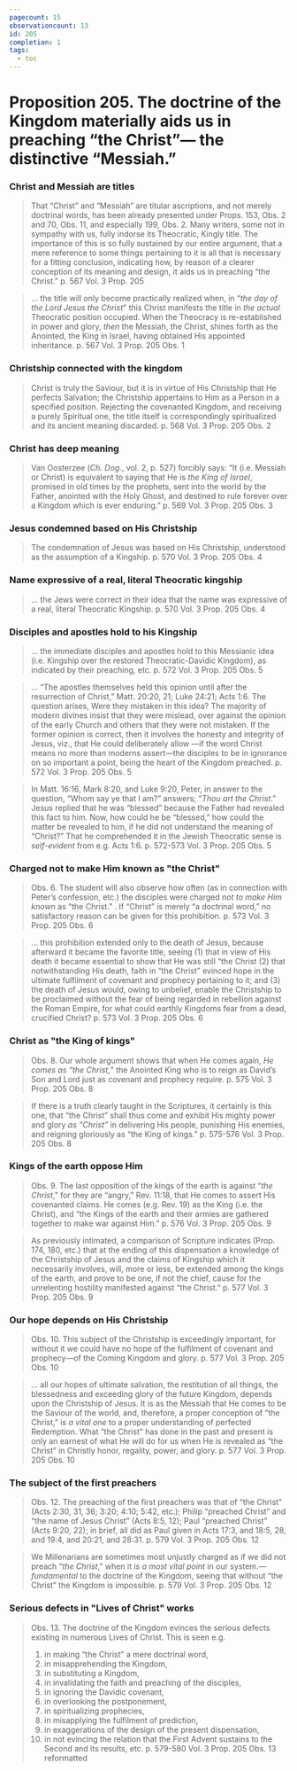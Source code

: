 ```yaml
---
pagecount: 15
observationcount: 13
id: 205
completion: 1
tags:
  - toc
---
```

# Proposition 205. The doctrine of the Kingdom materially aids us in preaching “the Christ”— the distinctive “Messiah.”

### Christ and Messiah are titles
>That “Christ” and “Messiah” are titular ascriptions, and not merely doctrinal words, has been already presented under Props. 153, Obs. 2 and 70, Obs. 11, and especially 199, Obs. 2. Many writers, some not in sympathy with us, fully indorse its Theocratic, Kingly title. The importance of this is so fully sustained by our entire argument, that a mere reference to some things pertaining to it is all that is necessary for a fitting conclusion, indicating how, by reason of a clearer conception of its meaning and design, it aids us in preaching “the Christ.”
>p. 567 Vol. 3 Prop. 205

>... the title will only become practically realized when, in “*the day of the Lord Jesus the Christ*" this Christ manifests the title in *the actual* Theocratic position occupied. When the Theocracy is re-established in power and glory, *then* the Messiah, the Christ, shines forth as the Anointed, the King in Israel, having obtained His appointed inheritance.
>p. 567 Vol. 3 Prop. 205 Obs. 1
### Christship connected with the kingdom
>Christ is truly the Saviour, but it is in virtue of His Christship that He perfects Salvation; the Christship appertains to Him as a Person in a specified position. Rejecting the covenanted Kingdom, and receiving a purely Spiritual one, the title itself is correspondingly spiritualized and its ancient meaning discarded.
>p. 568 Vol. 3 Prop. 205 Obs. 2
### Christ has deep meaning
>Van Oosterzee (*Ch. Dog.*, vol. 2, p. 527) forcibly says: “It (i.e. Messiah or Christ) is equivalent to saying that He is *the King of Israel*, promised in old times by the prophets, sent into the world by the Father, anointed with the Holy Ghost, and destined to rule forever over a Kingdom which is ever enduring.”
>p. 569 Vol. 3 Prop. 205 Obs. 3
### Jesus condemned based on His Christship
>The condemnation of Jesus was based on His Christship, understood as the assumption of a Kingship.
>p. 570 Vol. 3 Prop. 205 Obs. 4
### Name expressive of a real, literal Theocratic kingship
>... the Jews were correct in their idea that the name was expressive of a real, literal Theocratic Kingship.
>p. 570 Vol. 3 Prop. 205 Obs. 4
### Disciples and apostles hold to his Kingship
>... the immediate disciples and apostles hold to this Messianic idea (i.e. Kingship over the restored Theocratic-Davidic Kingdom), as indicated by their preaching, etc.
>p. 572 Vol. 3 Prop. 205 Obs. 5

>... “The apostles themselves held this opinion until after the resurrection of Christ,” Matt. 20:20, 21; Luke 24:21; Acts 1:6. The question arises, Were they mistaken in this idea? The majority of modern divines insist that they were mislead, over against the opinion of the early Church and others that they were not mistaken. If the former opinion is correct, then it involves the honesty and integrity of Jesus, viz., that He could deliberately allow —if the word Christ means no more than moderns assert—the disciples to be in ignorance on so important a point, being the heart of the Kingdom preached.
>p. 572 Vol. 3 Prop. 205 Obs. 5

>In Matt. 16:16, Mark 8:20, and Luke 9:20, Peter, in answer to the question, “Whom say ye that I am?” answers; “*Thou art the Christ*.” Jesus replied that he was “blessed” because the Father had revealed this fact to him. Now, how could he be “blessed,” how could the matter be revealed to him, if he did not understand the meaning of “Christ?” That he comprehended it in the Jewish Theocratic sense is *self-evident* from e.g. Acts 1:6.
>p. 572-573 Vol. 3 Prop. 205 Obs. 5
### Charged not to make Him known as "the Christ"
>Obs. 6. The student will also observe how often (as in connection with Peter’s confession, etc.) the disciples were charged *not to make Him known* as “the Christ.” . If “Christ” is merely “a doctrinal word,” no satisfactory reason can be given for this prohibition.
>p. 573 Vol. 3 Prop. 205 Obs. 6

>... this prohibition extended only to the death of Jesus, because afterward it became the favorite title, seeing (1) that in view of His death it became essential to show that He was still “the Christ (2) that notwithstanding His death, faith in “the Christ” evinced hope in the ultimate fulfilment of covenant and prophecy pertaining to it; and (3) the death of Jesus would, owing to unbelief, enable the Christship to be proclaimed without the fear of being regarded in rebellion against the Roman Empire, for what could earthly Kingdoms fear from a dead, crucified Christ?
>p. 573 Vol. 3 Prop. 205 Obs. 6
### Christ as "the King of kings"
>Obs. 8. Our whole argument shows that when He comes again, *He comes as “the Christ,*" the Anointed King who is to reign as David’s Son and Lord just as covenant and prophecy require.
>p. 575 Vol. 3 Prop. 205 Obs. 8

>If there is a truth clearly taught in the Scriptures, it certainly is this one, that “the Christ” shall thus come and exhibit His mighty power and glory *as “Christ”* in delivering His people, punishing His enemies, and reigning gloriously as “the King of kings.”
>p. 575-576 Vol. 3 Prop. 205 Obs. 8
### Kings of the earth oppose Him
>Obs. 9. The last opposition of the kings of the earth is against “*the Christ*," for they are “angry,” Rev. 11:18, that He comes to assert His covenanted claims. He comes (e.g. Rev. 19) as the King (i.e. the Christ), and “the Kings of the earth and their armies are gathered together to make war against Him.”
>p. 576 Vol. 3 Prop. 205 Obs. 9

>As previously intimated, a comparison of Scripture indicates (Prop. 174, 180, etc.) that at the ending of this dispensation a knowledge of the Christship of Jesus and the claims of Kingship which it necessarily involves, will, more or less, be extended among the kings of the earth, and prove to be one, if not the chief, cause for the unrelenting hostility manifested against “the Christ.”
>p. 577 Vol. 3 Prop. 205 Obs. 9
### Our hope depends on His Christship
>Obs. 10. This subject of the Christship is exceedingly important, for without it we could have no hope of the fulfilment of covenant and prophecy—of the Coming Kingdom and glory.
>p. 577 Vol. 3 Prop. 205 Obs. 10

>... all our hopes of ultimate salvation, the restitution of all things, the blessedness and exceeding glory of the future Kingdom, depends upon the Christship of Jesus. It is as the Messiah that He comes to be the Saviour of the world, and, therefore, a proper conception of “the Christ,” is *a vital one* to a proper understanding of perfected Redemption. What “the Christ” has done in the past and present is only an earnest of what He will do for us when He is revealed as “the Christ” in Christly honor, regality, power, and glory.
>p. 577 Vol. 3 Prop. 205 Obs. 10
### The subject of the first preachers
>Obs. 12. The preaching of the first preachers was that of “the Christ” (Acts 2:30, 31, 36; 3:20; 4:10; 5:42, etc.); Philip “preached Christ” and “the name of Jesus Christ” (Acts 8:5, 12); Paul “preached Christ” (Acts 9:20, 22); in brief, all did as Paul given in Acts 17:3, and 18:5, 28, and 19:4, and 20:21, and 28:31.
>p. 579 Vol. 3 Prop. 205 Obs. 12

>We Millenarians are sometimes most unjustly charged as if we did not preach “*the Christ*,” when it is *a most vital point* in our system.—*fundamental* to the doctrine of the Kingdom, seeing that without “the Christ” the Kingdom is impossible.
>p. 579 Vol. 3 Prop. 205 Obs. 12
### Serious defects in "Lives of Christ" works
>Obs. 13. The doctrine of the Kingdom evinces the serious defects existing in numerous Lives of Christ. This is seen e.g. 
>1. in making “the Christ” a mere doctrinal word, 
>2. in misapprehending the Kingdom, 
>3. in substituting a Kingdom, 
>4. in invalidating the faith and preaching of the disciples, 
>5. in ignoring the Davidic covenant, 
>6. in overlooking the postponement, 
>7. in spiritualizing prophecies, 
>8. in misapplying the fulfilment of prediction, 
>9. in exaggerations of the design of the present dispensation, 
>10. in not evincing the relation that the First Advent sustains to the Second and its results, etc.
>p. 579-580 Vol. 3 Prop. 205 Obs. 13 reformatted




